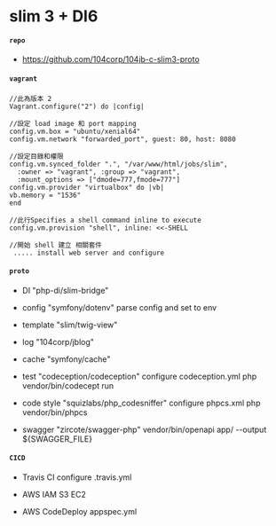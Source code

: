 # slim 3 + DI6

  #### `repo`
  * <https://github.com/104corp/104jb-c-slim3-proto>
  
#### `vagrant`
    //此為版本 2
    Vagrant.configure("2") do |config|
    
    //設定 load image 和 port mapping
    config.vm.box = "ubuntu/xenial64"
    config.vm.network "forwarded_port", guest: 80, host: 8080
    
    //設定目錄和權限
    config.vm.synced_folder ".", "/var/www/html/jobs/slim",
      :owner => "vagrant", :group => "vagrant",
      :mount_options => ["dmode=777,fmode=777"]
    config.vm.provider "virtualbox" do |vb|
    vb.memory = "1536"
    end
    
    //此行Specifies a shell command inline to execute 
    config.vm.provision "shell", inline: <<-SHELL
    
    //開始 shell 建立 相關套件  
     ..... install web server and configure
          
#### `proto`
    
  * DI          "php-di/slim-bridge"
    
  * config      "symfony/dotenv"
        parse config and set to env
    
  * template    "slim/twig-view"
        
  * log         "104corp/jblog"
        
  * cache       "symfony/cache"
        
  * test          "codeception/codeception"
        configure codeception.yml
        php vendor/bin/codecept run
        
  * code style    "squizlabs/php_codesniffer"
        configure phpcs.xml 
        php vendor/bin/phpcs
        
  * swagger     "zircote/swagger-php" 
        vendor/bin/openapi app/ --output ${SWAGGER_FILE}
        
  #### `CICD`
    
  * Travis CI
        configure .travis.yml
    
  * AWS
        IAM S3 EC2 
        
  * AWS CodeDeploy
        appspec.yml
